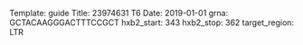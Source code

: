 Template: guide
Title: 23974631 T6
Date: 2019-01-01
grna: GCTACAAGGGACTTTCCGCT
hxb2_start: 343
hxb2_stop: 362
target_region: LTR
